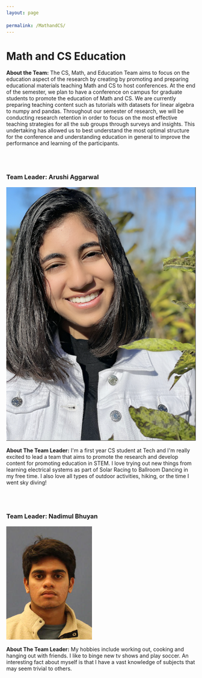 ```yaml
---
layout: page

permalink: /MathandCS/
---
```

<h1> Math and CS Education</h1>
<p><strong>About the Team:</strong> The CS, Math, and Education Team aims to focus on the education aspect of the research by creating by promoting and preparing educational materials teaching Math and CS to host conferences. At the end of the semester, we plan to have a conference on campus for graduate students to promote the education of Math and CS. We are currently preparing teaching content such as tutorials with datasets for linear algebra to numpy and pandas. Throughout our semester of research, we will be conducting research retention in order to focus on the most effective teaching strategies for all the sub groups through surveys and insights. This undertaking has allowed us to best understand the most optimal structure for the conference and understanding education in general to improve the performance and learning of the participants.</p>
<br>
</br>
<h3>Team Leader: Arushi Aggarwal</h3>
<img src="/images/Arushi%20Aggarwal.jpg?raw=true" alt="Arushi Aggarwal.jpg">
<p><strong>About The Team Leader:</strong>  I'm a first year CS student at Tech and I'm really excited to lead a team that aims to promote the research and develop content for promoting education in STEM. I love trying out new things from learning electrical systems as part of Solar Racing to Ballroom Dancing in my free time. I also love all types of outdoor activities, hiking, or the time I went sky diving!</p>
<br>
</br>
<h3>Team Leader: Nadimul Bhuyan</h3>
<img src="/images/Nadimul.jpg?raw=true" alt="Nadimul.jpg">
<p><strong>About The Team Leader:</strong>  My hobbies include working out, cooking and hanging out with friends. I like to binge new tv shows and play soccer. An interesting fact about myself is that I have a vast knowledge of subjects that may seem trivial to others.</p>
